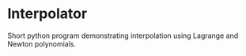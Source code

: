 # Interpolator
Short python program demonstrating interpolation using Lagrange and Newton polynomials.
